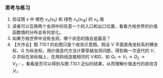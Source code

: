 
### 思考与练习

1. 验证图 x 中 橙色 $v_\pi(s_{5})$ 和 绿色 $v_\pi(s_{18})$ 的 $v_\pi$ 值
2. 读者可以互换两个虫洞中的任意一个的入口和出口位置，看看方格世界的价值函数值的分布会有何变化。
3. 如果方格世界中没有虫洞，哪个状态的值会是最高？
4. 【大作业】图 7.10.1 的右图只是个收敛示意图。假设 $V$ 平面直角坐标系的横坐标，$Q$ 为纵坐标，用价值迭代方法计算穿越虫洞问题，得到每一次迭代的 $V、Q$ 并标在坐标轴上，在用斜线连接相邻的 $V 和 Q$，如 $Q_1 \to V_1 \to Q_2 \to V_2\cdots$，看看是否可以得到与图 7.10.1 近似的结果，从而理解价值迭代的收敛含义。

